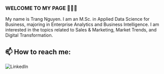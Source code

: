### WELCOME TO MY PAGE 👋👋👋
My name is Trang Nguyen. I am an M.Sc. in Applied Data Science for Business, majoring in Enterprise Analytics and Business Intelligence. I am interested in the topics related to Sales & Marketing, Market Trends, and Digital Transformation.
## 📫 How to reach me: 

![LinkedIn](https://www.linkedin.com/in/trang-nguyen-88a710b9/)
